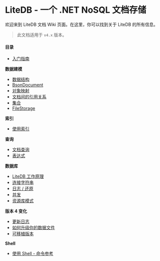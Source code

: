 # LiteDB - 一个 .NET NoSQL 文档存储

欢迎来到 LiteDB 文档 Wiki 页面。在这里，你可以找到关于 LiteDB 的所有信息。

> 此文档适用于 `v4.x` 版本。

#### 目录

- [入门指南](Getting-Started)

**数据建模**
- [数据结构](Data-Structure)
- [BsonDocument](BsonDocument)
- [对象映射](Object-Mapping)
- [文档间的引用关系](DbRef)
- [集合](Collections)
- [FileStorage](FileStorage)

**索引**
- [使用索引](Indexes)
    
**查询**
- [文档查询](Queries)
- [表达式](Expressions)

**数据库**
- [LiteDB 工作原理](How-LiteDB-Works)
- [连接字符串](Connection-String)
- [日志 / 还原](Journaling-and-Recovery)
- [并发](Concurrency)
- [资源库模式](LiteRepository)

**版本 4 变化**
- [更新日志](Changelog)
- [如何升级你的数据文件](Update-Datafile)
- [可移植版本](Portable-Version)

**Shell**
- [使用 Shell - 命令参考](Shell)
